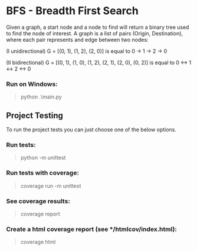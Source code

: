 # BFS - Breadth First Search
Given a graph, a start node and a node to find will return a binary tree used to find the node of interest.
A graph is a list of pairs (Origin, Destination), where each pair represents and edge between two nodes:

(I unidirectional) G = [(0, 1), (1, 2), (2, 0)] is equal to 0 -> 1 -> 2 -> 0

(II bidirectional) G = [(0, 1), (1, 0), (1, 2), (2, 1), (2, 0), (0, 2)] is equal to 0 <-> 1 <-> 2 <-> 0

### Run on Windows:
> python .\main.py

## Project Testing
To run the project tests you can just choose one of the below options.

### Run tests:
> python -m unittest

### Run tests with coverage:
> coverage run -m unittest

### See coverage results:
> coverage report

### Create a html coverage report (see */htmlcov/index.html):
> coverage html